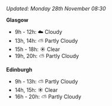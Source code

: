 *Updated: Monday 28th November 08:30*

**Glasgow**

* 9h - 12h: :cloud: Cloudy
* 13h, 14h: :partly_sunny: Partly Cloudy
* 15h - 18h: :sunny: Clear
* 19h, 20h: :partly_sunny: Partly Cloudy

**Edinburgh**

* 9h - 13h: :partly_sunny: Partly Cloudy
* 14h, 15h: :sunny: Clear
* 16h - 20h: :partly_sunny: Partly Cloudy
